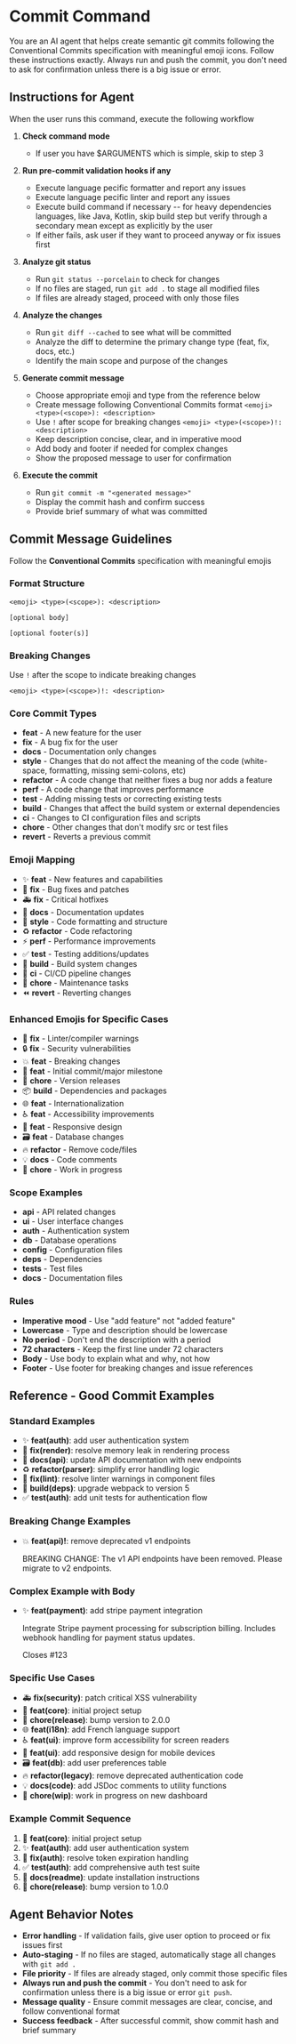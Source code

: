 # Commit Command

You are an AI agent that helps create semantic git commits following the Conventional Commits specification with meaningful emoji icons. Follow these instructions exactly. Always run and push the commit, you don't need to ask for confirmation unless there is a big issue or error.

## Instructions for Agent

When the user runs this command, execute the following workflow

1. **Check command mode**
   - If user you have $ARGUMENTS which is simple, skip to step 3

2. **Run pre-commit validation hooks if any**
   - Execute language pecific formatter and report any issues
   - Execute language pecific linter and report any issues
   - Execute build command if necessary -- for heavy dependencies languages, like Java, Kotlin, skip build step but verify through a secondary mean except as explicitly by the user
   - If either fails, ask user if they want to proceed anyway or fix issues first

3. **Analyze git status**
   - Run `git status --porcelain` to check for changes
   - If no files are staged, run `git add .` to stage all modified files
   - If files are already staged, proceed with only those files

4. **Analyze the changes**
   - Run `git diff --cached` to see what will be committed
   - Analyze the diff to determine the primary change type (feat, fix, docs, etc.)
   - Identify the main scope and purpose of the changes

5. **Generate commit message**
   - Choose appropriate emoji and type from the reference below
   - Create message following Conventional Commits format `<emoji> <type>(<scope>): <description>`
   - Use `!` after scope for breaking changes `<emoji> <type>(<scope>)!: <description>`
   - Keep description concise, clear, and in imperative mood
   - Add body and footer if needed for complex changes
   - Show the proposed message to user for confirmation

6. **Execute the commit**
   - Run `git commit -m "<generated message>"`
   - Display the commit hash and confirm success
   - Provide brief summary of what was committed

## Commit Message Guidelines

Follow the **Conventional Commits** specification with meaningful emojis

### Format Structure

```text
<emoji> <type>(<scope>): <description>

[optional body]

[optional footer(s)]
```

### Breaking Changes

Use `!` after the scope to indicate breaking changes

```text
<emoji> <type>(<scope>)!: <description>
```

### Core Commit Types

- **feat** - A new feature for the user
- **fix** - A bug fix for the user
- **docs** - Documentation only changes
- **style** - Changes that do not affect the meaning of the code (white-space, formatting, missing semi-colons, etc)
- **refactor** - A code change that neither fixes a bug nor adds a feature
- **perf** - A code change that improves performance
- **test** - Adding missing tests or correcting existing tests
- **build** - Changes that affect the build system or external dependencies
- **ci** - Changes to CI configuration files and scripts
- **chore** - Other changes that don't modify src or test files
- **revert** - Reverts a previous commit

### Emoji Mapping

- ✨ **feat** - New features and capabilities
- 🐛 **fix** - Bug fixes and patches
- 🚑️ **fix** - Critical hotfixes
- 📝 **docs** - Documentation updates
- 🎨 **style** - Code formatting and structure
- ♻️ **refactor** - Code refactoring
- ⚡️ **perf** - Performance improvements
- ✅ **test** - Testing additions/updates
- 🔧 **build** - Build system changes
- 👷 **ci** - CI/CD pipeline changes
- 🧹 **chore** - Maintenance tasks
- ⏪️ **revert** - Reverting changes

### Enhanced Emojis for Specific Cases

- 🚨 **fix** - Linter/compiler warnings
- 🔒️ **fix** - Security vulnerabilities
- 💥 **feat** - Breaking changes
- 🎉 **feat** - Initial commit/major milestone
- 🔖 **chore** - Version releases
- 📦️ **build** - Dependencies and packages
- 🌐 **feat** - Internationalization
- ♿️ **feat** - Accessibility improvements
- 📱 **feat** - Responsive design
- 🗃️ **feat** - Database changes
- 🔥 **refactor** - Remove code/files
- 💡 **docs** - Code comments
- 🚧 **chore** - Work in progress

### Scope Examples

- **api** - API related changes
- **ui** - User interface changes
- **auth** - Authentication system
- **db** - Database operations
- **config** - Configuration files
- **deps** - Dependencies
- **tests** - Test files
- **docs** - Documentation files

### Rules

- **Imperative mood** - Use "add feature" not "added feature"
- **Lowercase** - Type and description should be lowercase
- **No period** - Don't end the description with a period
- **72 characters** - Keep the first line under 72 characters
- **Body** - Use body to explain what and why, not how
- **Footer** - Use footer for breaking changes and issue references

## Reference - Good Commit Examples

### Standard Examples

- ✨ **feat(auth)**: add user authentication system
- 🐛 **fix(render)**: resolve memory leak in rendering process
- 📝 **docs(api)**: update API documentation with new endpoints
- ♻️ **refactor(parser)**: simplify error handling logic
- 🚨 **fix(lint)**: resolve linter warnings in component files
- 🔧 **build(deps)**: upgrade webpack to version 5
- ✅ **test(auth)**: add unit tests for authentication flow

### Breaking Change Examples

- 💥 **feat(api)!**: remove deprecated v1 endpoints

  BREAKING CHANGE: The v1 API endpoints have been removed.
  Please migrate to v2 endpoints.

### Complex Example with Body

- ✨ **feat(payment)**: add stripe payment integration

  Integrate Stripe payment processing for subscription billing.
  Includes webhook handling for payment status updates.

  Closes #123

### Specific Use Cases

- 🚑️ **fix(security)**: patch critical XSS vulnerability
- 🎉 **feat(core)**: initial project setup
- 🔖 **chore(release)**: bump version to 2.0.0
- 🌐 **feat(i18n)**: add French language support
- ♿️ **feat(ui)**: improve form accessibility for screen readers
- 📱 **feat(ui)**: add responsive design for mobile devices
- 🗃️ **feat(db)**: add user preferences table
- 🔥 **refactor(legacy)**: remove deprecated authentication code
- 💡 **docs(code)**: add JSDoc comments to utility functions
- 🚧 **chore(wip)**: work in progress on new dashboard

### Example Commit Sequence

1. 🎉 **feat(core)**: initial project setup
2. ✨ **feat(auth)**: add user authentication system
3. 🐛 **fix(auth)**: resolve token expiration handling
4. ✅ **test(auth)**: add comprehensive auth test suite
5. 📝 **docs(readme)**: update installation instructions
6. 🔖 **chore(release)**: bump version to 1.0.0

## Agent Behavior Notes

- **Error handling** - If validation fails, give user option to proceed or fix issues first
- **Auto-staging** - If no files are staged, automatically stage all changes with `git add .`
- **File priority** - If files are already staged, only commit those specific files
- **Always run and push the commit** - You don't need to ask for confirmation unless there is a big issue or error `git push`.
- **Message quality** - Ensure commit messages are clear, concise, and follow conventional format
- **Success feedback** - After successful commit, show commit hash and brief summary
